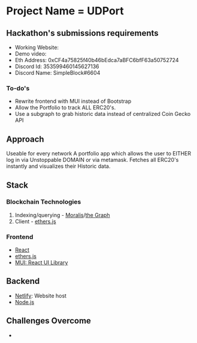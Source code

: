 # Project Name = UDPort

## Hackathon's submissions requirements

- Working Website:
- Demo video:
- Eth Address: 0xCF4a75825f40b46bEdca7aBFC6bfF63a50752724
- Discord Id: 353599460145627136
- Discord Name: SimpleBlock#6604

### To-do's

- Rewrite frontend with MUI instead of Bootstrap
- Allow the Portfolio to track ALL ERC20's.
- Use a subgraph to grab historic data instead of centralized Coin Gecko API

## Approach

Useable for every network
A portfolio app which allows the user to EITHER log in via Unstoppable DOMAIN or via metamask.
Fetches all ERC20's instantly and visualizes their Historic data.

## Stack

### Blockchain Technologies

1. Indexing/querying - [Moralis](https://moralis.io/)/[the Graph](https://thegraph.com/en/)
2. Client - [ethers.js](https://docs.ethers.io/v5/)

### Frontend

- [React](https://reactjs.org/)
- [ethers.js](https://docs.ethers.io/v5/)
- [MUI: React UI Library](https://mui.com/)

## Backend

- [Netlify](https://www.netlify.com/): Website host
- [Node.js](https://nodejs.org/en/)

## Challenges Overcome

-
